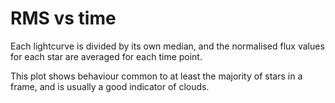 # RMS vs time

Each lightcurve is divided by its own median, and the normalised flux values for each star are averaged for each time point.

This plot shows behaviour common to at least the majority of stars in a frame, and is usually a good indicator of clouds.
